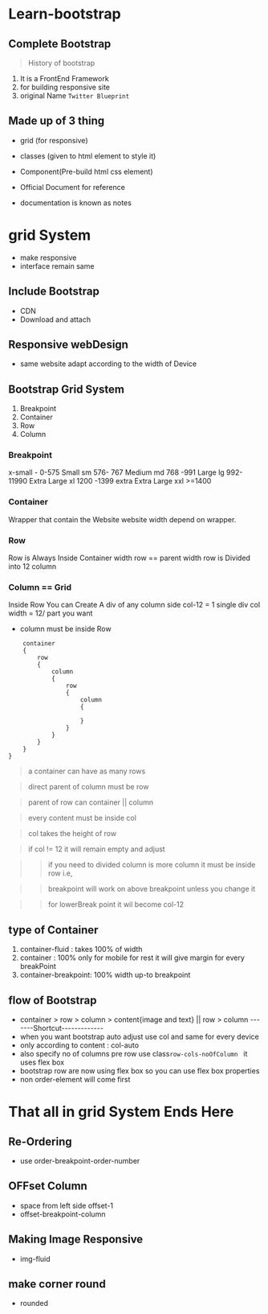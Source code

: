 # Learn-bootstrap
## Complete Bootstrap

> History of bootstrap

1. It is a FrontEnd Framework
2. for building responsive site 
3. original Name ```Twitter Blueprint```

## Made up of 3 thing 
- grid (for responsive)
- classes (given to html element to style it)
- Component(Pre-build html css element)

- Official Document for reference  
- documentation is known as notes

# grid System 

- make responsive
- interface remain same

## Include Bootstrap 
- CDN
- Download and attach

## Responsive webDesign
- same website adapt according  to the width of Device

## Bootstrap Grid System
1. Breakpoint
2. Container
3. Row
4. Column


### Breakpoint 
x-small             -       0-575
Small               sm      576- 767
Medium              md      768 -991
Large               lg      992-11990
Extra Large         xl      1200 -1399
extra Extra Large   xxl     >=1400

### Container
Wrapper that contain the Website website width depend on wrapper.

### Row 
Row is Always Inside Container
width row == parent width 
row is Divided  into 12 column


### Column == Grid
Inside Row You can Create A div of any column side
col-12 = 1 single div
col width = 12/ part you want 

- column must be inside  Row
```{
    container
    {
        row
        {
            column
            {
                row
                {
                    column
                    {

                    }
                }
            }
        }
    }
}
```

> a container can have as many rows

> direct parent of column must be row

> parent of row can container || column

> every content must be  inside col

> col takes the height of row

> if col != 12 it will remain empty and adjust 

>> if you need to divided column is more column it must be inside row i.e,  

>> breakpoint will work on above breakpoint unless you change it

>> for lowerBreak point it wil become col-12

## type of  Container
1. container-fluid : takes 100% of width
2. container : 100% only for mobile for  rest it will give margin for every breakPoint
3. container-breakpoint: 100% width up-to breakpoint

## flow of Bootstrap
- container > row > column > content{image and text} || row > column
-------Shortcut-------------
- when you want bootstrap auto adjust use col and same for every device
- only according to content :  col-auto
- also specify no of columns pre row use 
class```row-cols-noOfColumn ``` it uses flex box
- bootstrap row are now using flex box so you can use flex box properties
- non order-element  will come first 
# That all in grid System Ends Here

## Re-Ordering
- use order-breakpoint-order-number

## OFFset Column
- space from left side offset-1
- offset-breakpoint-column

## Making Image Responsive
- img-fluid

## make corner round
- rounded


